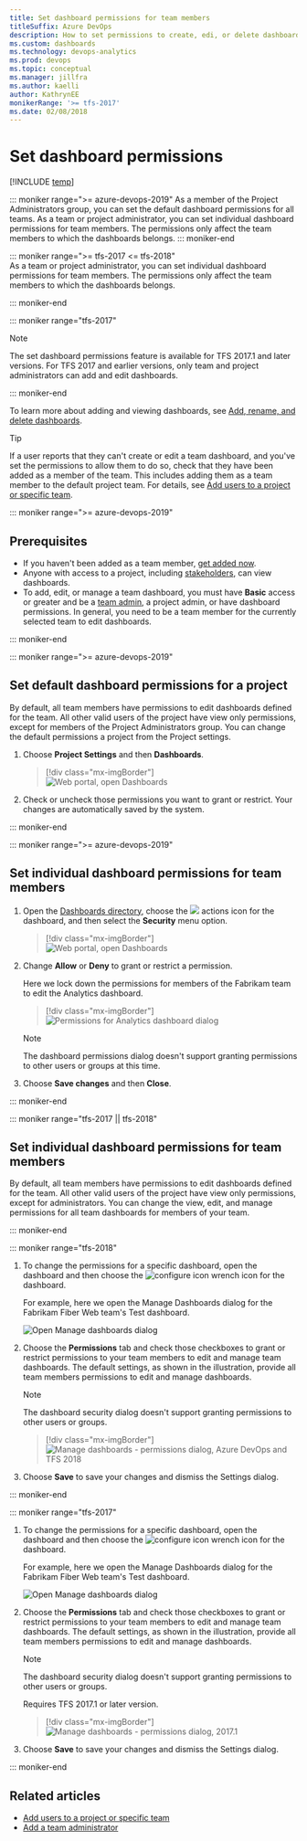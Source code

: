 ```yaml
---
title: Set dashboard permissions for team members
titleSuffix: Azure DevOps
description: How to set permissions to create, edi, or delete dashboards 
ms.custom: dashboards
ms.technology: devops-analytics
ms.prod: devops
ms.topic: conceptual
ms.manager: jillfra
ms.author: kaelli
author: KathrynEE
monikerRange: '>= tfs-2017'
ms.date: 02/08/2018
---
```




# Set dashboard permissions    

[!INCLUDE [temp](../_shared/version-tfs-2017-through-vsts.md)] 

<a id="set-permissions">  </a>

::: moniker range=">= azure-devops-2019"
As a member of the Project Administrators group, you can set the default dashboard permissions for all teams. As a team or project administrator, you can set individual dashboard permissions for team members. The permissions only affect the team members to which the dashboards belongs. 
::: moniker-end

::: moniker range=">= tfs-2017  <= tfs-2018"  
As a team or project administrator, you can set individual dashboard permissions for team members. The permissions only affect the team members to which the dashboards belongs.  

::: moniker-end


::: moniker range="tfs-2017"  
> [!NOTE]  
> The set dashboard permissions feature is available for TFS 2017.1 and later versions. For TFS 2017 and earlier versions, only team and project administrators can add and edit dashboards.  

::: moniker-end

To learn more about adding and viewing dashboards, see [Add, rename, and delete dashboards](dashboards.md).   

> [!TIP]    
> If a user reports that they can't create or edit a team dashboard, and you've set the permissions to allow them to do so, check that they have been added as a member of the team. This includes adding them as a team member to the default project team. For details, see [Add users to a project or specific team](../../organizations/security/add-users-team-project.md). 

::: moniker range=">= azure-devops-2019"


<a id="permissions">  </a>

## Prerequisites  

- If you haven't been added as a team member, [get added now](/azure/devops/organizations/security/add-users-team-project).
- Anyone with access to a project, including [stakeholders](/azure/devops/organizations/security/get-started-stakeholder), can view dashboards.
- To add, edit, or manage a team dashboard, you must have **Basic** access or greater and be a [team admin](/azure/devops/organizations/settings/add-team-administrator), a project admin, or have dashboard permissions. In general, you need to be a team member for the currently selected team to edit dashboards.

::: moniker-end

::: moniker range=">= azure-devops-2019"

## Set default dashboard permissions for a project

By default, all team members have permissions to edit dashboards defined for the team. All other valid users of the project have view only permissions, except for members of the Project Administrators group. You can change the default permissions a project from the Project settings. 

1. Choose **Project Settings** and then **Dashboards**.  

	> [!div class="mx-imgBorder"]  
	> ![Web portal, open Dashboards](_img/set-permissions/project-setting-permissions.png)

1. Check or uncheck those permissions you want to grant or restrict. Your changes are automatically saved by the system.

::: moniker-end

::: moniker range=">= azure-devops-2019"

## Set individual dashboard permissions for team members

1. Open the [Dashboards directory](dashboards.md), choose the ![ ](../../_img/icons/actions-icon.png) actions icon for the dashboard, and then select the **Security** menu option. 

	> [!div class="mx-imgBorder"]  
	> ![Web portal, open Dashboards](_img/set-permissions/open-dashboard-security.png)

1. Change **Allow** or **Deny** to grant or restrict a permission. 
 
	Here we lock down the permissions for members of the Fabrikam team to edit the Analytics dashboard. 

 	> [!div class="mx-imgBorder"]  
	> ![Permissions for Analytics dashboard dialog](_img/set-permissions/dashboard-permission-dialog.png)

	> [!NOTE]   
	> The dashboard permissions dialog doesn't support granting permissions to other users or groups at this time.  

2. Choose **Save changes** and then **Close**. 

::: moniker-end

::: moniker range="tfs-2017 || tfs-2018"

## Set individual dashboard permissions for team members

By default, all team members have permissions to edit dashboards defined for the team. All other valid users of the project have view only permissions, except for administrators. You can change the view, edit, and manage permissions for all team dashboards for members of your team. 

::: moniker-end

::: moniker range="tfs-2018"

1. To change the permissions for a specific dashboard, open the dashboard and then choose the ![configure icon](_img/icons/configure-icon.png) wrench icon for the dashboard.

	For example, here we open the Manage Dashboards dialog for the Fabrikam Fiber Web team's Test dashboard. 

	![Open Manage dashboards dialog](_img/dashboards-configure-ts.png) 

2. Choose the **Permissions** tab and check those checkboxes to grant or restrict permissions to your team members to edit and manage team dashboards. The default settings, as shown in the illustration, provide all team members permissions to edit and manage dashboards.  

	> [!NOTE]   
	> The dashboard security dialog doesn't support granting permissions to other users or groups.  

	> [!div class="mx-imgBorder"]
	> ![Manage dashboards - permissions dialog, Azure DevOps and TFS 2018](_img/dashboards-permissions.png)   

3. Choose **Save** to save your changes and dismiss the Settings dialog. 

::: moniker-end



::: moniker range="tfs-2017"
1. To change the permissions for a specific dashboard, open the dashboard and then choose the ![configure icon](_img/icons/configure-icon.png) wrench icon for the dashboard.

	For example, here we open the Manage Dashboards dialog for the Fabrikam Fiber Web team's Test dashboard. 

	![Open Manage dashboards dialog](_img/dashboards-configure-ts.png) 

2. Choose the **Permissions** tab and check those checkboxes to grant or restrict permissions to your team members to edit and manage team dashboards. The default settings, as shown in the illustration, provide all team members permissions to edit and manage dashboards.  

	> [!NOTE]   
	> The dashboard security dialog doesn't support granting permissions to other users or groups.  

	Requires TFS 2017.1 or later version.   

	> [!div class="mx-imgBorder"]
	> ![Manage dashboards - permissions dialog, 2017.1](_img/dashboards-permissions-tfs.png) 
 
3. Choose **Save** to save your changes and dismiss the Settings dialog. 

::: moniker-end

## Related articles

- [Add users to a project or specific team](../../organizations/security/add-users-team-project.md)
- [Add a team administrator](../../organizations/settings/add-team-administrator.md)
 
